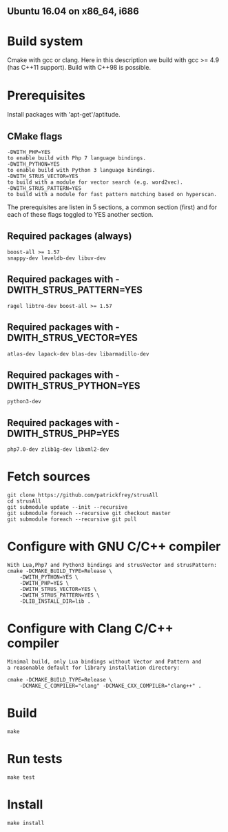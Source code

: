 Ubuntu 16.04 on x86_64, i686
----------------------------

# Build system
Cmake with gcc or clang. Here in this description we build with 
gcc >= 4.9 (has C++11 support). Build with C++98 is possible.

# Prerequisites
Install packages with 'apt-get'/aptitude.

## CMake flags
	-DWITH_PHP=YES
	to enable build with Php 7 language bindings.
	-DWITH_PYTHON=YES
	to enable build with Python 3 language bindings.
	-DWITH_STRUS_VECTOR=YES
	to build with a module for vector search (e.g. word2vec).
	-DWITH_STRUS_PATTERN=YES
	to build with a module for fast pattern matching based on hyperscan.

The prerequisites are listen in 5 sections, a common section (first) and for
each of these flags toggled to YES another section.

## Required packages (always)
	boost-all >= 1.57
	snappy-dev leveldb-dev libuv-dev

## Required packages with -DWITH_STRUS_PATTERN=YES
	ragel libtre-dev boost-all >= 1.57

## Required packages with -DWITH_STRUS_VECTOR=YES
	atlas-dev lapack-dev blas-dev libarmadillo-dev

## Required packages with -DWITH_STRUS_PYTHON=YES
	python3-dev

## Required packages with -DWITH_STRUS_PHP=YES
	php7.0-dev zlib1g-dev libxml2-dev

# Fetch sources
	git clone https://github.com/patrickfrey/strusAll
	cd strusAll
	git submodule update --init --recursive
	git submodule foreach --recursive git checkout master
	git submodule foreach --recursive git pull

# Configure with GNU C/C++ compiler
	With Lua,Php7 and Python3 bindings and strusVector and strusPattern:
	cmake -DCMAKE_BUILD_TYPE=Release \
		-DWITH_PYTHON=YES \
		-DWITH_PHP=YES \
		-DWITH_STRUS_VECTOR=YES \
		-DWITH_STRUS_PATTERN=YES \
		-DLIB_INSTALL_DIR=lib .

# Configure with Clang C/C++ compiler
	Minimal build, only Lua bindings without Vector and Pattern and
	a reasonable default for library installation directory:

	cmake -DCMAKE_BUILD_TYPE=Release \
		-DCMAKE_C_COMPILER="clang" -DCMAKE_CXX_COMPILER="clang++" .

# Build
	make

# Run tests
	make test

# Install
	make install

